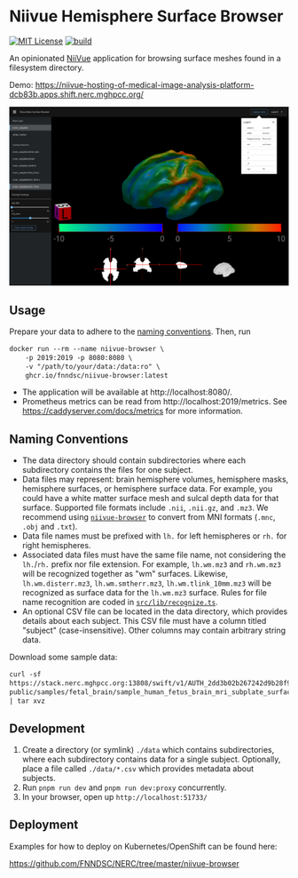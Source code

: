 # Niivue Hemisphere Surface Browser

[![MIT License](https://img.shields.io/github/license/fnndsc/niivue-browser)](./LICENSE)
[![build](https://github.com/FNNDSC/niivue-browser/actions/workflows/build.yml/badge.svg)](https://github.com/FNNDSC/niivue-browser/actions/workflows/build.yml)

An opinionated [NiiVue](https://github.com/niivue/niivue) application for browsing surface meshes found in a filesystem directory.

Demo: https://niivue-hosting-of-medical-image-analysis-platform-dcb83b.apps.shift.nerc.mghpcc.org/

![Screenshot](screenshot.png)

## Usage

Prepare your data to adhere to the [naming conventions](#naming-conventions). Then, run

```shell
docker run --rm --name niivue-browser \
    -p 2019:2019 -p 8080:8080 \
    -v "/path/to/your/data:/data:ro" \
    ghcr.io/fnndsc/niivue-browser:latest
```

- The application will be available at http://localhost:8080/.
- Prometheus metrics can be read from http://localhost:2019/metrics. See https://caddyserver.com/docs/metrics for more information.

## Naming Conventions

- The data directory should contain subdirectories where each subdirectory contains the files for one subject.
- Data files may represent: brain hemisphere volumes, hemisphere masks, hemisphere surfaces, or hemisphere surface data.
  For example, you could have a white matter surface mesh and sulcal depth data for that surface.
  Supported file formats include `.nii`, `.nii.gz`, and `.mz3`. We recommend using
  [`niivue-browser`](https://github.com/FNNDSC/niivue-browser/) to convert from MNI formats (`.mnc`, `.obj` and `.txt`).
- Data file names must be prefixed with `lh.` for left hemispheres or `rh.` for right hemispheres.
- Associated data files must have the same file name, not considering the `lh.`/`rh.` prefix nor file extension.
  For example, `lh.wm.mz3` and `rh.wm.mz3` will be recognized together as "wm" surfaces.
  Likewise, `lh.wm.disterr.mz3`, `lh.wm.smtherr.mz3`, `lh.wm.tlink_10mm.mz3` will be recognized as surface data
  for the `lh.wm.mz3` surface. Rules for file name recognition are coded in [`src/lib/recognize.ts`](src/lib/recognize.ts).
- An optional CSV file can be located in the data directory, which provides details about each subject. This CSV
  file must have a column titled "subject" (case-insensitive). Other columns may contain arbitrary string data.

Download some sample data:

```shell
curl -sf https://stack.nerc.mghpcc.org:13808/swift/v1/AUTH_2dd3b02b267242d9b28f94a512ea9ede/fnndsc-public/samples/fetal_brain/sample_human_fetus_brain_mri_subplate_surfaces.tar.gz | tar xvz
```

## Development

1. Create a directory (or symlink) `./data` which contains subdirectories, where each subdirectory contains
   data for a single subject. Optionally, place a file called `./data/*.csv` which provides metadata about subjects.
2. Run `pnpm run dev` and `pnpm run dev:proxy` concurrently.
3. In your browser, open up `http://localhost:51733/`

## Deployment

Examples for how to deploy on Kubernetes/OpenShift can be found here:

https://github.com/FNNDSC/NERC/tree/master/niivue-browser
